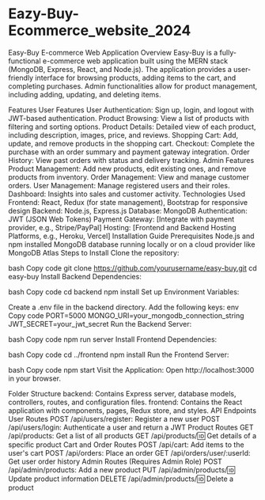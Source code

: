 # Eazy-Buy-Ecommerce_website_2024
Easy-Buy E-commerce Web Application
Overview
Easy-Buy is a fully-functional e-commerce web application built using the MERN stack (MongoDB, Express, React, and Node.js). The application provides a user-friendly interface for browsing products, adding items to the cart, and completing purchases. Admin functionalities allow for product management, including adding, updating, and deleting items.

Features
User Features
User Authentication: Sign up, login, and logout with JWT-based authentication.
Product Browsing: View a list of products with filtering and sorting options.
Product Details: Detailed view of each product, including description, images, price, and reviews.
Shopping Cart: Add, update, and remove products in the shopping cart.
Checkout: Complete the purchase with an order summary and payment gateway integration.
Order History: View past orders with status and delivery tracking.
Admin Features
Product Management: Add new products, edit existing ones, and remove products from inventory.
Order Management: View and manage customer orders.
User Management: Manage registered users and their roles.
Dashboard: Insights into sales and customer activity.
Technologies Used
Frontend: React, Redux (for state management), Bootstrap for responsive design
Backend: Node.js, Express.js
Database: MongoDB
Authentication: JWT (JSON Web Tokens)
Payment Gateway: [Integrate with payment provider, e.g., Stripe/PayPal]
Hosting: [Frontend and Backend Hosting Platforms, e.g., Heroku, Vercel]
Installation Guide
Prerequisites
Node.js and npm installed
MongoDB database running locally or on a cloud provider like MongoDB Atlas
Steps to Install
Clone the repository:

bash
Copy code
git clone https://github.com/yourusername/easy-buy.git
cd easy-buy
Install Backend Dependencies:

bash
Copy code
cd backend
npm install
Set up Environment Variables:

Create a .env file in the backend directory.
Add the following keys:
env
Copy code
PORT=5000
MONGO_URI=your_mongodb_connection_string
JWT_SECRET=your_jwt_secret
Run the Backend Server:

bash
Copy code
npm run server
Install Frontend Dependencies:

bash
Copy code
cd ../frontend
npm install
Run the Frontend Server:

bash
Copy code
npm start
Visit the Application: Open http://localhost:3000 in your browser.

Folder Structure
backend: Contains Express server, database models, controllers, routes, and configuration files.
frontend: Contains the React application with components, pages, Redux store, and styles.
API Endpoints
User Routes
POST /api/users/register: Register a new user
POST /api/users/login: Authenticate a user and return a JWT
Product Routes
GET /api/products: Get a list of all products
GET /api/products/:id: Get details of a specific product
Cart and Order Routes
POST /api/cart: Add items to the user's cart
POST /api/orders: Place an order
GET /api/orders/user/:userId: Get user order history
Admin Routes (Requires Admin Role)
POST /api/admin/products: Add a new product
PUT /api/admin/products/:id: Update product information
DELETE /api/admin/products/:id: Delete a product
